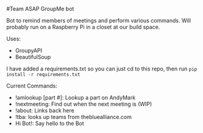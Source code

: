 #Team ASAP GroupMe bot

Bot to remind members of meetings and perform various commands. Will probably run on a Raspberry Pi in a closet at our build space.

Uses:
* GroupyAPI
* BeautifulSoup

I have added a requirements.txt so you can just cd to this repo, then run `pip install -r requirements.txt`

Current Commands:
* !amlookup [part #]: Lookup a part on AndyMark
* !nextmeeting: Find out when the next meeting is (WIP)
* !about: Links back here
* !tba: looks up teams from thebluealliance.com
* Hi Bot!: Say hello to the Bot
